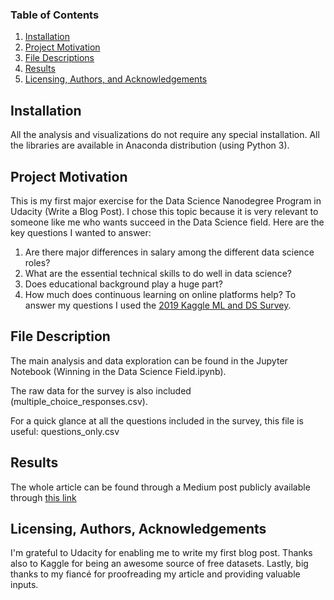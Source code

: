 ### Table of Contents

1. [Installation](#installation)
2. [Project Motivation](#motivation)
3. [File Descriptions](#files)
4. [Results](#results)
5. [Licensing, Authors, and Acknowledgements](#licensing)

## Installation <a name="installation"></a>
All the analysis and visualizations do not require any special installation. All the libraries are available in Anaconda distribution (using Python 3).

## Project Motivation <a name="motivation"></a>
This is my first major exercise for the Data Science Nanodegree Program in Udacity (Write a Blog Post). 
I chose this topic because it is very relevant to someone like me who wants succeed in the Data Science field. 
Here are the key questions I wanted to answer:
1) Are there major differences in salary among the different data science roles?
2) What are the essential technical skills to do well in data science?
3) Does educational background play a huge part?
4) How much does continuous learning on online platforms help?
To answer my questions I used the [2019 Kaggle ML and DS Survey](https://www.kaggle.com/c/kaggle-survey-2019).

## File Description <a name="files"></a>
The main analysis and data exploration can be found in the Jupyter Notebook (Winning in the Data Science Field.ipynb). 

The raw data for the survey is also included (multiple_choice_responses.csv).

For a quick glance at all the questions included in the survey, this file is useful: questions_only.csv

## Results <a name="results"></a>
The whole article can be found through a Medium post publicly available through [this link](https://medium.com/@noemiramiro/how-to-win-in-the-data-science-world-fdb0bd9b4ce7?source=friends_link&sk=b38fc9052e192db75fac94d2d00a0346) 

## Licensing, Authors, Acknowledgements <a name="licensing"></a>
I'm grateful to Udacity for enabling me to write my first blog post. Thanks also to Kaggle for being an awesome source of free datasets. Lastly, big thanks to my fiancé for proofreading my article and providing valuable inputs.


